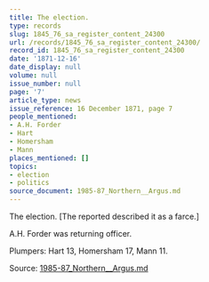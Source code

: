 ```yaml
---
title: The election.
type: records
slug: 1845_76_sa_register_content_24300
url: /records/1845_76_sa_register_content_24300/
record_id: 1845_76_sa_register_content_24300
date: '1871-12-16'
date_display: null
volume: null
issue_number: null
page: '7'
article_type: news
issue_reference: 16 December 1871, page 7
people_mentioned:
- A.H. Forder
- Hart
- Homersham
- Mann
places_mentioned: []
topics:
- election
- politics
source_document: 1985-87_Northern__Argus.md
---
```


The election.  [The reported described it as a farce.]

A.H. Forder was returning officer.

Plumpers: Hart 13, Homersham 17, Mann 11.

Source: [1985-87_Northern__Argus.md](/downloads/markdown/1985-87_Northern__Argus.md)
